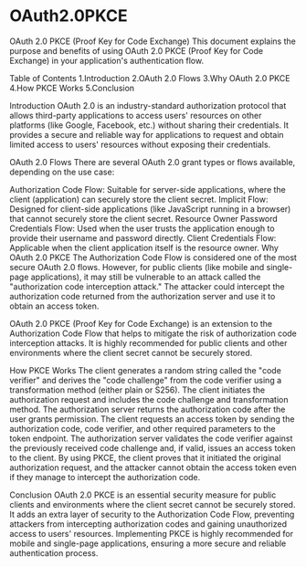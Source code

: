 # OAuth2.0PKCE
OAuth 2.0 PKCE (Proof Key for Code Exchange)
This document explains the purpose and benefits of using OAuth 2.0 PKCE (Proof Key for Code Exchange) in your application's authentication flow.

Table of Contents
1.Introduction
2.OAuth 2.0 Flows
3.Why OAuth 2.0 PKCE
4.How PKCE Works
5.Conclusion


Introduction
OAuth 2.0 is an industry-standard authorization protocol that allows third-party applications to access users' resources on other platforms (like Google, Facebook, etc.) without sharing their credentials. It provides a secure and reliable way for applications to request and obtain limited access to users' resources without exposing their credentials.

OAuth 2.0 Flows
There are several OAuth 2.0 grant types or flows available, depending on the use case:

Authorization Code Flow: Suitable for server-side applications, where the client (application) can securely store the client secret.
Implicit Flow: Designed for client-side applications (like JavaScript running in a browser) that cannot securely store the client secret.
Resource Owner Password Credentials Flow: Used when the user trusts the application enough to provide their username and password directly.
Client Credentials Flow: Applicable when the client application itself is the resource owner.
Why OAuth 2.0 PKCE
The Authorization Code Flow is considered one of the most secure OAuth 2.0 flows. However, for public clients (like mobile and single-page applications), it may still be vulnerable to an attack called the "authorization code interception attack." The attacker could intercept the authorization code returned from the authorization server and use it to obtain an access token.

OAuth 2.0 PKCE (Proof Key for Code Exchange) is an extension to the Authorization Code Flow that helps to mitigate the risk of authorization code interception attacks. It is highly recommended for public clients and other environments where the client secret cannot be securely stored.

How PKCE Works
The client generates a random string called the "code verifier" and derives the "code challenge" from the code verifier using a transformation method (either plain or S256).
The client initiates the authorization request and includes the code challenge and transformation method.
The authorization server returns the authorization code after the user grants permission.
The client requests an access token by sending the authorization code, code verifier, and other required parameters to the token endpoint.
The authorization server validates the code verifier against the previously received code challenge and, if valid, issues an access token to the client.
By using PKCE, the client proves that it initiated the original authorization request, and the attacker cannot obtain the access token even if they manage to intercept the authorization code.

Conclusion
OAuth 2.0 PKCE is an essential security measure for public clients and environments where the client secret cannot be securely stored. It adds an extra layer of security to the Authorization Code Flow, preventing attackers from intercepting authorization codes and gaining unauthorized access to users' resources. Implementing PKCE is highly recommended for mobile and single-page applications, ensuring a more secure and reliable authentication process.

